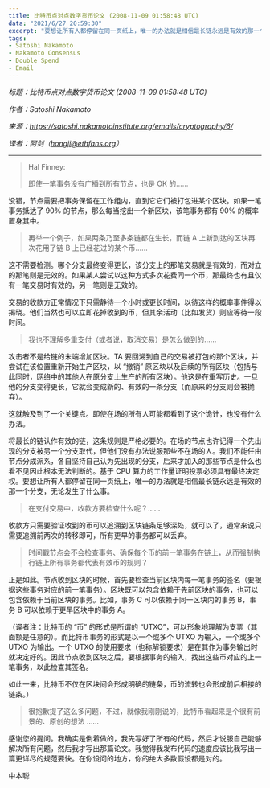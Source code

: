 ```yaml
---
title: 比特币点对点数字货币论文 (2008-11-09 01:58:48 UTC)
data: "2021/6/27 20:59:30"
excerpt: "要想让所有人都停留在同一页纸上，唯一的办法就是相信最长链永远是有效的那一个分支，无论发生了什么事。"
tags:
- Satoshi Nakamoto
- Nakamoto Consensus
- Double Spend
- Email
---
```


*标题：比特币点对点数字货币论文 (2008-11-09 01:58:48 UTC)*

*作者：Satoshi Nakamoto*

*来源：https://satoshi.nakamotoinstitute.org/emails/cryptography/6/*

*译者：阿剑（hongji@ethfans.org）*

---



> Hal Finney:
>
> 即使一笔事务没有广播到所有节点，也是 OK 的……

没错，节点需要把事务保留在工作组内，直到它它们被打包进某个区块。如果一笔事务抵达了 90% 的节点，那么每当挖出一个新区块，该笔事务都有 90% 的概率置身其中。

> 再举一个例子，如果两条乃至多条链都在生长，而链 A 上新到达的区块再次花用了链 B 上已经花过的某个币……

这不需要检测。哪个分支最终变得更长，该分支上的那笔交易就是有效的，而对立的那笔则是无效的。如果某人尝试以这种方式多次花费同一个币，那最终也有且仅有一笔交易时有效的，另一笔则是无效的。

交易的收款方正常情况下只需静待一个小时或更长时间，以待这样的概率事件得以揭晓。他们当然也可以立即花掉收到的币，但其余活动（比如发货）则应等待一段时间。

> 我也不理解多重支付（或者说，取消交易）是怎么做到的……

攻击者不是给链的末端增加区块。TA 要回溯到自己的交易被打包的那个区块，并尝试在该位置重新开始生产区块，以 “撤销” 原区块以及后续的所有区块（包括与此同时，网络中的其他人在原分支上生产的所有区块）。他这是在重写历史。一旦他的分支变得更长，它就会变成新的、有效的一条分支（而原来的分支则会被抛弃）。

这就触及到了一个关键点。即使在场的所有人可能都看到了这个诡计，也没有什么办法。

将最长的链认作有效的链，这条规则是严格必要的。在场的节点也许记得一个先出现的分支被另一个分支取代，但他们没有办法说服那些不在场的人。我们不能任由节点分成派系，各自坚持自己认为先出现的分支，后来才加入的那些节点是什么也看不见因此根本无法判断的。基于 CPU 算力的工作量证明投票必须具有最终决定权。要想让所有人都停留在同一页纸上，唯一的办法就是相信最长链永远是有效的那一个分支，无论发生了什么事。

>  在支付交易中，收款方要检查什么呢？……

收款方只需要验证收到的币可以追溯到区块链条足够深处，就可以了，通常来说只需要追溯前两次的转移即可，所有更早的事务都可以丢弃。

> 时间戳节点会不会检查事务、确保每个币的前一笔事务在链上，从而强制执行链上所有事务都代表有效币的规则？

正是如此。节点收到区块的时候，首先要检查当前区块内每一笔事务的签名（要根据这些事务对应的前一笔事务）。区块既可以包含依赖于先前区块的事务，也可以包含依赖于当前区块的事务。比如，事务 C 可以依赖于同一区块内的事务 B，事务 B 可以依赖于更早区块中的事务 A。

（译者注：比特币的 “币” 的形式是所谓的 “UTXO”，可以形象地理解为支票（其面额是任意的）。而比特币事务的形式是以一个或多个 UTXO 为输入，一个或多个 UTXO 为输出。一个 UTXO 的使用要求（也称解锁要求）是在其作为事务输出时就决定好的。因此节点收到区块之后，要根据事务的输入，找出这些币对应的上一笔事务，以此检查其签名。

如此一来，比特币不仅在区块间会形成明确的链条，币的流转也会形成前后相接的链条。）

> 很抱歉提了这么多问题，不过，就像我刚刚说的，比特币看起来是个很有前景的、原创的想法 ……

感谢您的提问。我确实是倒着做的，我先写好了所有的代码，然后才说服自己能够解决所有问题，然后我才写出那篇论文。我觉得我发布代码的速度应该比我写出一篇更详尽的规范要快。在你设问的地方，你的绝大多数假设都是对的。

中本聪